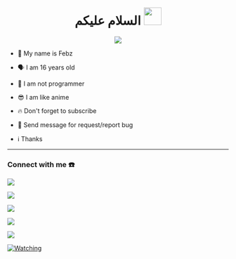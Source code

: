 <h1 align="center">السلام عليكم <img src="https://user-images.githubusercontent.com/1303154/88677602-1635ba80-d120-11ea-84d8-d263ba5fc3c0.gif" width="40px" alt=""><br></h1>

<p align="center">

  <img src="https://i.postimg.cc/wxsYyxB5/20211003-185306.jpg" />

</p>

<p align="center">

- 👼 My name is Febz

- 🗣️ I am 16 years old 

- 🔭 I am not programmer
  
- 😎 I am like anime

- 🔥 Don't forget to subscribe
  
- 📩 Send message for request/report bug
  
- ℹ️ Thanks
</p>

------

### Connect with me ☎️
<p align="center">

  <a href="https://instagram.com/febzabotz"><img src="https://img.shields.io/badge/Instagram-E4405F?style=for-the-badge&logo=instagram&logoColor=white"/> 

  <a href="https://wa.me/qr/7BT35T32O3YBO1"><img src="https://img.shields.io/badge/WhatsApp-25D366?style=for-the-badge&logo=whatsapp&logoColor=white" />

  <a href="https://youtu.be/WgeItwiifYs"><img src="https://img.shields.io/badge/YouTube FebZabotz-ff0000?style=for-the-badge&logo=youtube&logoColor=ff0000&link=https://youtube.com/channel/UCpFnVdrnk2qQpE3qWUSZ_hw" /><br>



  <a href="https://github.com/febzofc"><img src="https://img.shields.io/badge/-GitHub-black?style=flat-square&logo=github" /> 

  <a href="https://youtube.com/channel/UCpFnVdrnk2qQpE3qWUSZ_hw"><img src="https://img.shields.io/youtube/channel/subscribers/UCpFnVdrnk2qQpE3qWUSZ_hw?style=social" /> <br>

  <a href="https://komarev.com/ghpvc/?username=febzofc&color=blue&style=flat-square&label=Profile+Views"><img title="Watching" src="https://komarev.com/ghpvc/?username=febzofc&color=blue&style=flat-square&label=Profile+View"></a>

</p>







<!---
febzofc/febzofc is a ✨ special ✨ repository because its `README.md` (this file) appears on your GitHub profile.
You can click the Preview link to take a look at your changes.
--->
